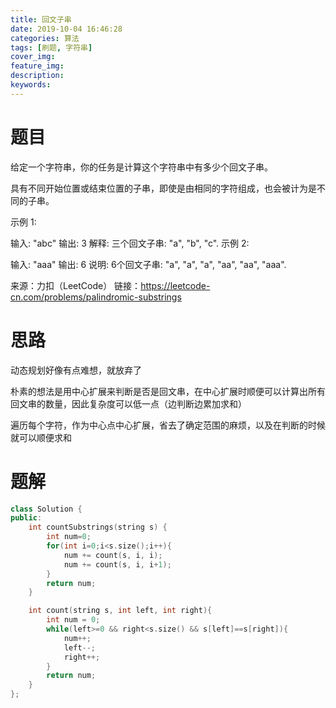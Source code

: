 ```yaml
---
title: 回文子串
date: 2019-10-04 16:46:28
categories: 算法
tags: [刷题, 字符串]
cover_img:
feature_img:
description:
keywords:
---
```


# 题目

给定一个字符串，你的任务是计算这个字符串中有多少个回文子串。

具有不同开始位置或结束位置的子串，即使是由相同的字符组成，也会被计为是不同的子串。

示例 1:

输入: "abc"
输出: 3
解释: 三个回文子串: "a", "b", "c".
示例 2:

输入: "aaa"
输出: 6
说明: 6个回文子串: "a", "a", "a", "aa", "aa", "aaa".

来源：力扣（LeetCode）
链接：https://leetcode-cn.com/problems/palindromic-substrings

# 思路

动态规划好像有点难想，就放弃了

朴素的想法是用中心扩展来判断是否是回文串，在中心扩展时顺便可以计算出所有回文串的数量，因此复杂度可以低一点（边判断边累加求和）

遍历每个字符，作为中心点中心扩展，省去了确定范围的麻烦，以及在判断的时候就可以顺便求和



# 题解

```c++
class Solution {
public:
    int countSubstrings(string s) {
        int num=0;
        for(int i=0;i<s.size();i++){
            num += count(s, i, i);
            num += count(s, i, i+1);
        }
        return num;
    }

    int count(string s, int left, int right){
        int num = 0;
        while(left>=0 && right<s.size() && s[left]==s[right]){
            num++;
            left--;
            right++;
        }
        return num;
    }
};
```

